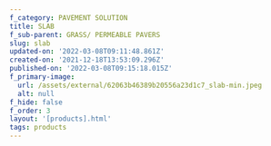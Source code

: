 ```yaml
---
f_category: PAVEMENT SOLUTION
title: SLAB
f_sub-parent: GRASS/ PERMEABLE PAVERS
slug: slab
updated-on: '2022-03-08T09:11:48.861Z'
created-on: '2021-12-18T13:53:09.296Z'
published-on: '2022-03-08T09:15:18.015Z'
f_primary-image:
  url: /assets/external/62063b46389b20556a23d1c7_slab-min.jpeg
  alt: null
f_hide: false
f_order: 3
layout: '[products].html'
tags: products
---
```



